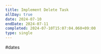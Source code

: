 ```yaml
---
title: Implement Delete Task
allDay: true
date: 2024-07-10
endDate: 2024-07-11
completed: 2024-07-10T15:07:04.060+09:00
type: single
---
```

#dates 